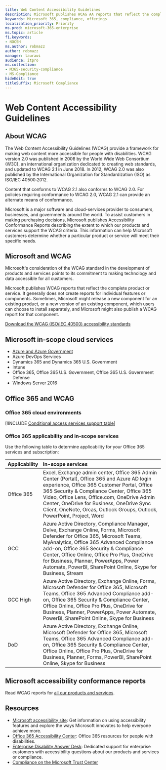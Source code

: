 ```yaml
---
title: Web Content Accessibility Guidelines
description: Microsoft publishes WCAG AA reports that reflect the complete product or service, or portions of the product that may be installed separately.
keywords: Microsoft 365, compliance, offerings
localization_priority: Priority
ms.prod: microsoft-365-enterprise
ms.topic: article
f1.keywords:
- NOCSH
ms.author: robmazz
author: robmazz
manager: laurawi
audience: itpro
ms.collection:
- M365-security-compliance
- MS-Compliance
hideEdit: true
titleSuffix: Microsoft Compliance
---
```


# Web Content Accessibility Guidelines

## About WCAG

The Web Content Accessibility Guidelines (WCAG) provide a framework for making web content more accessible for people with disabilities. WCAG version 2.0 was published in 2008 by the World Wide Web Consortium (W3C), an international organization dedicated to creating web standards, and updated to WCAG 2.1 in June 2018. In 2012, WCAG 2.0 was also published by the International Organization for Standardization (ISO) as ISO/IEC 40500:2012.

Content that conforms to WCAG 2.1 also conforms to WCAG 2.0. For policies requiring conformance to WCAG 2.0, WCAG 2.1 can provide an alternate means of conformance.

Microsoft is a major software and cloud-services provider to consumers, businesses, and governments around the world. To assist customers in making purchasing decisions, Microsoft publishes Accessibility Conformance Reports describing the extent to which our products and services support the WCAG criteria. This information can help Microsoft customers determine whether a particular product or service will meet their specific needs.
  
## Microsoft and WCAG

Microsoft's consideration of the WCAG standard in the development of products and services points to its commitment to making technology and data accessible for all customers.

Microsoft publishes WCAG reports that reflect the complete product or service. It generally does not create reports for individual features or components. Sometimes, Microsoft might release a new component for an existing product, or a new version of an existing component, which users can choose to install separately, and Microsoft might also publish a WCAG report for that component.

[Download the WCAG (ISO/IEC 40500) accessibility standards](https://www.w3.org/WAI/standards-guidelines/wcag/)

## Microsoft in-scope cloud services

- [Azure and Azure Government](https://go.microsoft.com/fwlink/p/?linkid=2051569)
- Azure DevOps Services
- Dynamics 365 and Dynamics 365 U.S. Government
- Intune
- Office 365, Office 365 U.S. Government, Office 365 U.S. Government Defense
- Windows Server 2016

## Office 365 and WCAG

### Office 365 cloud environments

[!INCLUDE [Conditional access services support table](../includes/o365-offering-introduction.md)]

### Office 365 applicability and in-scope services

Use the following table to determine applicability for your Office 365 services and subscription:

| **Applicability** | **In-scope services** |
|:------------------|:----------------------|
| Office 365 | Excel, Exchange admin center, Office 365 Admin Center (Portal), Office 365 and Azure AD login experience, Office 365 Customer Portal, Office 365 Security & Compliance Center, Office 365 Video, Office Lens, Office.com, OneDrive Admin Center, OneDrive for Business, OneDrive Sync Client, OneNote, Orcas, Outlook Groups, Outlook, PowerPoint, Project, Word  |
| GCC | Azure Active Directory, Compliance Manager, Delve, Exchange Online, Forms, Microsoft Defender for Office 365, Microsoft Teams, MyAnalytics, Office 365 Advanced Compliance add-on, Office 365 Security & Compliance Center, Office Online, Office Pro Plus, OneDrive for Business, Planner, PowerApps, Power Automate, PowerBI, SharePoint Online, Skype for Business, Stream |
| GCC High | Azure Active Directory, Exchange Online, Forms, Microsoft Defender for Office 365, Microsoft Teams, Office 365 Advanced Compliance add-on, Office 365 Security & Compliance Center, Office Online, Office Pro Plus, OneDrive for Business, Planner, PowerApps, Power Automate, PowerBI, SharePoint Online, Skype for Business |
| DoD | Azure Active Directory, Exchange Online, Microsoft Defender for Office 365, Microsoft Teams, Office 365 Advanced Compliance add-on, Office 365 Security & Compliance Center, Office Online, Office Pro Plus, OneDrive for Business, Planner, Forms, PowerBI, SharePoint Online, Skype for Business |

## Microsoft accessibility conformance reports

Read WCAG reports for [all our products and services](https://cloudblogs.microsoft.com/industry-blog/government/2018/09/11/accessibility-conformance-reports/).

## Resources

- [Microsoft accessibility site](https://www.microsoft.com/accessibility): Get information on using accessibility features and explore the ways Microsoft innovates to help everyone achieve more.
- [Office 365 Accessibility Center](https://go.microsoft.com/fwlink/p/?linkid=2051801): Office 365 resources for people with disabilities.
- [Enterprise Disability Answer Desk](https://go.microsoft.com/fwlink/p/?linkid=2050890): Dedicated support for enterprise customers with accessibility questions about our products and services or compliance.
- [Compliance on the Microsoft Trust Center](https://www.microsoft.com/trust-center/compliance/compliance-overview)
